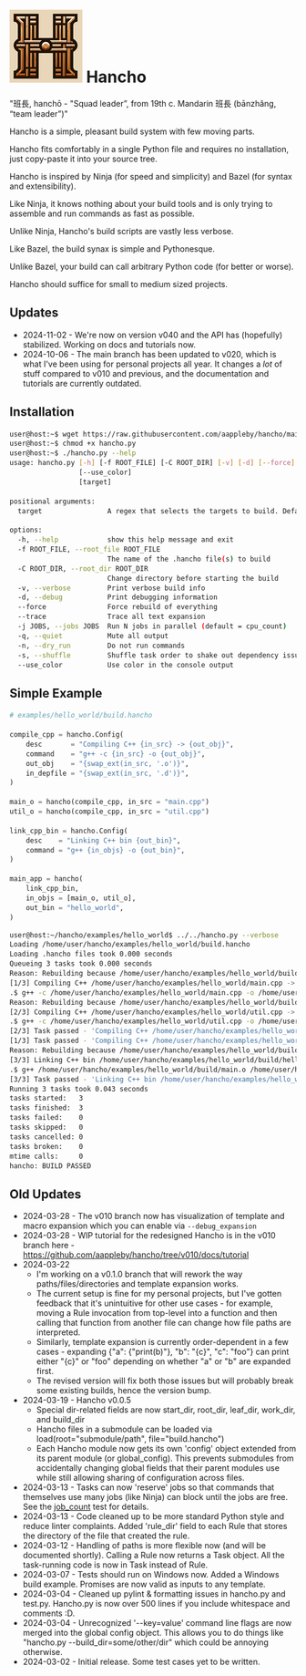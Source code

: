# ![Logo](assets/hancho_small.png) Hancho

"班長, hanchō - "Squad leader”, from 19th c. Mandarin 班長 (bānzhǎng, “team leader”)"

Hancho is a simple, pleasant build system with few moving parts.

Hancho fits comfortably in a single Python file and requires no installation, just copy-paste it into your source tree.

Hancho is inspired by Ninja (for speed and simplicity) and Bazel (for syntax and extensibility).

Like Ninja, it knows nothing about your build tools and is only trying to assemble and run commands as fast as possible.

Unlike Ninja, Hancho's build scripts are vastly less verbose.

Like Bazel, the build synax is simple and Pythonesque.

Unlike Bazel, your build can call arbitrary Python code (for better or worse).

Hancho should suffice for small to medium sized projects.

## Updates
 - 2024-11-02 - We're now on version v040 and the API has (hopefully) stabilized. Working on docs and tutorials now.
 - 2024-10-06 - The main branch has been updated to v020, which is what I've been using for personal projects all year. It changes a _lot_ of stuff compared to v010 and previous, and the documentation and tutorials are currently outdated.

## Installation

``` bash
user@host:~$ wget https://raw.githubusercontent.com/aappleby/hancho/main/hancho.py
user@host:~$ chmod +x hancho.py
user@host:~$ ./hancho.py --help
usage: hancho.py [-h] [-f ROOT_FILE] [-C ROOT_DIR] [-v] [-d] [--force] [--trace] [-j JOBS] [-q] [-n] [-s]
                 [--use_color]
                 [target]

positional arguments:
  target                A regex that selects the targets to build. Defaults to all targets.

options:
  -h, --help            show this help message and exit
  -f ROOT_FILE, --root_file ROOT_FILE
                        The name of the .hancho file(s) to build
  -C ROOT_DIR, --root_dir ROOT_DIR
                        Change directory before starting the build
  -v, --verbose         Print verbose build info
  -d, --debug           Print debugging information
  --force               Force rebuild of everything
  --trace               Trace all text expansion
  -j JOBS, --jobs JOBS  Run N jobs in parallel (default = cpu_count)
  -q, --quiet           Mute all output
  -n, --dry_run         Do not run commands
  -s, --shuffle         Shuffle task order to shake out dependency issues
  --use_color           Use color in the console output
```

## Simple Example

```python
# examples/hello_world/build.hancho

compile_cpp = hancho.Config(
    desc       = "Compiling C++ {in_src} -> {out_obj}",
    command    = "g++ -c {in_src} -o {out_obj}",
    out_obj    = "{swap_ext(in_src, '.o')}",
    in_depfile = "{swap_ext(in_src, '.d')}",
)

main_o = hancho(compile_cpp, in_src = "main.cpp")
util_o = hancho(compile_cpp, in_src = "util.cpp")

link_cpp_bin = hancho.Config(
    desc    = "Linking C++ bin {out_bin}",
    command = "g++ {in_objs} -o {out_bin}",
)

main_app = hancho(
    link_cpp_bin,
    in_objs = [main_o, util_o],
    out_bin = "hello_world",
)
```

```sh
user@host:~/hancho/examples/hello_world$ ../../hancho.py --verbose
Loading /home/user/hancho/examples/hello_world/build.hancho
Loading .hancho files took 0.000 seconds
Queueing 3 tasks took 0.000 seconds
Reason: Rebuilding because /home/user/hancho/examples/hello_world/build/main.o is missing
[1/3] Compiling C++ /home/user/hancho/examples/hello_world/main.cpp -> /home/user/hancho/examples/hello_world/build/main.o
.$ g++ -c /home/user/hancho/examples/hello_world/main.cpp -o /home/user/hancho/examples/hello_world/build/main.o
Reason: Rebuilding because /home/user/hancho/examples/hello_world/build/util.o is missing
[2/3] Compiling C++ /home/user/hancho/examples/hello_world/util.cpp -> /home/user/hancho/examples/hello_world/build/util.o
.$ g++ -c /home/user/hancho/examples/hello_world/util.cpp -o /home/user/hancho/examples/hello_world/build/util.o
[2/3] Task passed - 'Compiling C++ /home/user/hancho/examples/hello_world/util.cpp -> /home/user/hancho/examples/hello_world/build/util.o'
[1/3] Task passed - 'Compiling C++ /home/user/hancho/examples/hello_world/main.cpp -> /home/user/hancho/examples/hello_world/build/main.o'
Reason: Rebuilding because /home/user/hancho/examples/hello_world/build/hello_world is missing
[3/3] Linking C++ bin /home/user/hancho/examples/hello_world/build/hello_world
.$ g++ /home/user/hancho/examples/hello_world/build/main.o /home/user/hancho/examples/hello_world/build/util.o -o /home/user/hancho/examples/hello_world/build/hello_world
[3/3] Task passed - 'Linking C++ bin /home/user/hancho/examples/hello_world/build/hello_world'
Running 3 tasks took 0.043 seconds
tasks started:   3
tasks finished:  3
tasks failed:    0
tasks skipped:   0
tasks cancelled: 0
tasks broken:    0
mtime calls:     0
hancho: BUILD PASSED
```

## Old Updates
 - 2024-03-28 - The v010 branch now has visualization of template and macro expansion which you can enable via ```--debug_expansion```
 - 2024-03-28 - WIP tutorial for the redesigned Hancho is in the v010 branch here - https://github.com/aappleby/hancho/tree/v010/docs/tutorial
 - 2024-03-22
   - I'm working on a v0.1.0 branch that will rework the way paths/files/directories and template expansion works.
   - The current setup is fine for my personal projects, but I've gotten feedback that it's unintuitive for other use cases - for example, moving a Rule invocation from top-level into a function and then calling that function from another file can change how file paths are interpreted.
   - Similarly, template expansion is currently order-dependent in a few cases - expanding {"a": {"print(b)"}, "b": "{c}", "c": "foo"} can print either "{c}" or "foo" depending on whether "a" or "b" are expanded first.
   - The revised version will fix both those issues but will probably break some existing builds, hence the version bump.
 - 2024-03-19 - Hancho v0.0.5
   - Special dir-related fields are now start_dir, root_dir, leaf_dir, work_dir, and build_dir
   - Hancho files in a submodule can be loaded via load(root="submodule/path", file="build.hancho")
   - Each Hancho module now gets its own 'config' object extended from its parent module (or global_config). This prevents submodules from accidentally changing global fields that their parent modules use while still allowing sharing of configuration across files.
 - 2024-03-13 - Tasks can now 'reserve' jobs so that commands that themselves use many jobs (like Ninja) can block until the jobs are free. See the [job_count](tests/job_count.hancho) test for details.
 - 2024-03-13 - Code cleaned up to be more standard Python style and reduce linter complaints. Added 'rule_dir' field to each Rule that stores the directory of the file that created the rule.
 - 2024-03-12 - Handling of paths is more flexible now (and will be documented shortly). Calling a Rule now returns a Task object. All the task-running code is now in Task instead of Rule.
 - 2024-03-07 - Tests should run on Windows now. Added a Windows build example. Promises are now valid as inputs to any template.
 - 2024-03-04 - Cleaned up pylint & formatting issues in hancho.py and test.py. Hancho.py is now over 500 lines if you include whitespace and comments :D.
 - 2024-03-04 - Unrecognized '--key=value' command line flags are now merged into the global config object. This allows you to do things like "hancho.py --build_dir=some/other/dir" which could be annoying otherwise.
 - 2024-03-02 - Initial release. Some test cases yet to be written.
